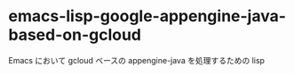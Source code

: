 # emacs-lisp-google-appengine-java-based-on-gcloud
Emacs において gcloud ベースの appengine-java を処理するための lisp 
